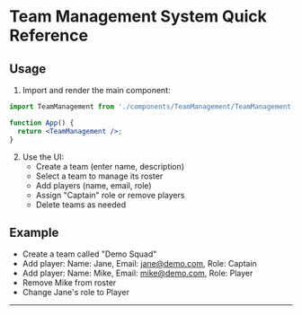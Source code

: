 # Team Management System Quick Reference

## Usage

1. Import and render the main component:

```jsx
import TeamManagement from './components/TeamManagement/TeamManagement';

function App() {
  return <TeamManagement />;
}
```

2. Use the UI:
   - Create a team (enter name, description)
   - Select a team to manage its roster
   - Add players (name, email, role)
   - Assign "Captain" role or remove players
   - Delete teams as needed

## Example
- Create a team called "Demo Squad"
- Add player: Name: Jane, Email: jane@demo.com, Role: Captain
- Add player: Name: Mike, Email: mike@demo.com, Role: Player
- Remove Mike from roster
- Change Jane's role to Player

---
